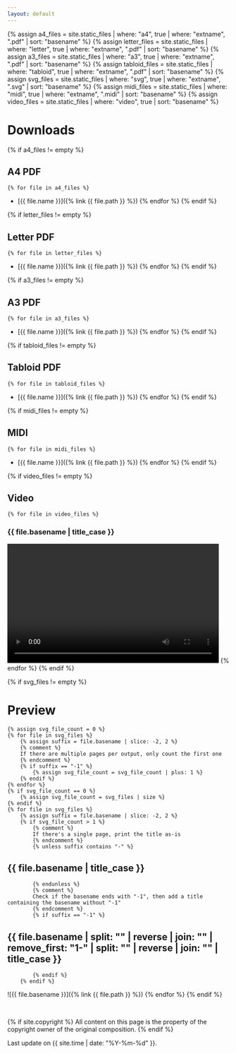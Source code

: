 ```yaml
---
layout: default
---
```


{% assign a4_files = site.static_files | where: "a4", true | where: "extname", ".pdf" | sort: "basename" %}
{% assign letter_files = site.static_files | where: "letter", true | where: "extname", ".pdf" | sort: "basename" %}
{% assign a3_files = site.static_files | where: "a3", true | where: "extname", ".pdf" | sort: "basename" %}
{% assign tabloid_files = site.static_files | where: "tabloid", true | where: "extname", ".pdf" | sort: "basename" %}
{% assign svg_files = site.static_files | where: "svg", true | where: "extname", ".svg" | sort: "basename" %}
{% assign midi_files = site.static_files | where: "midi", true | where: "extname", ".midi" | sort: "basename" %}
{% assign video_files = site.static_files | where: "video", true | sort: "basename" %}

# Downloads

{% if a4_files != empty %}
## A4 PDF
    {% for file in a4_files %}
* [{{ file.name }}]({% link {{ file.path }} %})
    {% endfor %}
{% endif %}

{% if letter_files != empty %}
## Letter PDF
    {% for file in letter_files %}
* [{{ file.name }}]({% link {{ file.path }} %})
    {% endfor %}
{% endif %}

{% if a3_files != empty %}
## A3 PDF
    {% for file in a3_files %}
* [{{ file.name }}]({% link {{ file.path }} %})
    {% endfor %}
{% endif %}

{% if tabloid_files != empty %}
## Tabloid PDF
    {% for file in tabloid_files %}
* [{{ file.name }}]({% link {{ file.path }} %})
    {% endfor %}
{% endif %}

{% if midi_files != empty %}
## MIDI
    {% for file in midi_files %}
* [{{ file.name }}]({% link {{ file.path }} %})
    {% endfor %}
{% endif %}

{% if video_files != empty %}
## Video

    {% for file in video_files %}
### {{ file.basename | title_case }}
<video title="{{ file.name }}" width="480" height="270" controls>
  <source type="video/mp4" src="{% link {{ file.path }} %}">
  <p><a href="{% link {{ file.path }} %}">{{ file.name }}</a></p>
</video>
    {% endfor %}
{% endif %}

{% if svg_files != empty %}
# Preview
    {% assign svg_file_count = 0 %}
    {% for file in svg_files %}
        {% assign suffix = file.basename | slice: -2, 2 %}
        {% comment %}
        If there are multiple pages per output, only count the first one
        {% endcomment %}
        {% if suffix == "-1" %}
            {% assign svg_file_count = svg_file_count | plus: 1 %}
        {% endif %}
    {% endfor %}
    {% if svg_file_count == 0 %}
        {% assign svg_file_count = svg_files | size %}
    {% endif %}
    {% for file in svg_files %}
        {% assign suffix = file.basename | slice: -2, 2 %}
        {% if svg_file_count > 1 %}
            {% comment %}
            If there's a single page, print the title as-is
            {% endcomment %}
            {% unless suffix contains "-" %}
## {{ file.basename | title_case }}
            {% endunless %}
            {% comment %}
            Check if the basename ends with "-1", then add a title containing the basename without "-1"
            {% endcomment %}
            {% if suffix == "-1" %}
## {{ file.basename | split: "" | reverse | join: "" | remove_first: "1-" | split: "" | reverse | join: "" | title_case }}
            {% endif %}
        {% endif %}
![{{ file.basename }}]({% link {{ file.path }} %})
    {% endfor %}
{% endif %}

<br>

{% if site.copyright %}
All content on this page is the property of the copyright owner of the original composition.
{% endif %}

Last update on {{ site.time | date: "%Y-%m-%d" }}.
